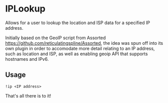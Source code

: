 # IPLookup

Allows for a user to lookup the location and ISP data for a specified IP address.

Initially based on the GeoIP script from Assorted <https://github.com/reticulatingspline/Assorted>, the idea was spun off into its own plugin in order to accomodate more detail relating to an IP address, such as location and ISP, as well as enabling geoip API that supports hostnames and IPv6.

## Usage

```
!ip <IP address>
```

That's all there is to it!
